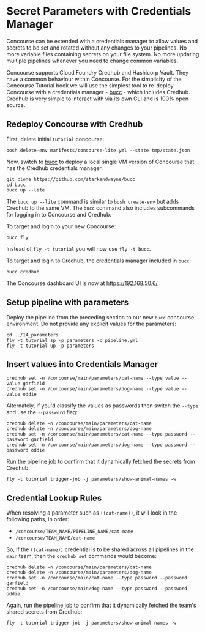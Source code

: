 # Secret Parameters with Credentials Manager

Concourse can be extended with a credentials manager to allow values and secrets to be set and rotated without any changes to your pipelines. No more variable files containing secrets on your file system. No more updating multiple pipelines whenever you need to change common variables.

Concourse supports Cloud Foundry Credhub and Hashicorp Vault. They have a common behaviour within Concourse. For the simplicity of the Concourse Tutorial book we will use the simplest tool to re-deploy Concourse with a credentials manager - [bucc](https://github.com/starkandwayne/bucc) - which includes Credhub. Credhub is very simple to interact with via its own CLI and is 100% open source.

## Redeploy Concourse with Credhub

First, delete initial `tutorial` concourse:

```
bosh delete-env manifests/concourse-lite.yml --state tmp/state.json
```

Now, switch to [bucc](https://github.com/starkandwayne/bucc) to deploy a local single VM version of Concourse that has the Credhub credentials manager.

```
git clone https://github.com/starkandwayne/bucc
cd bucc
bucc up --lite
```

The `bucc up --lite` command is similar to `bosh create-env` but adds Credhub to the same VM. The `bucc` command also includes subcommands for logging in to Concourse and Credhub.

To target and login to your new Concourse:

```
bucc fly
```

Instead of `fly -t tutorial` you will now use `fly -t bucc`.

To target and login to Credhub, the credentials manager included in `bucc`:

```
bucc credhub
```

The Concourse dashboard UI is now at https://192.168.50.6/

## Setup pipeline with parameters

Deploy the pipeline from the preceding section to our new `bucc` concourse environment. Do not provide any explicit values for the parameters:

```
cd ../14_parameters
fly -t tutorial sp -p parameters -c pipeline.yml
fly -t tutorial up -p parameters
```

## Insert values into Credentials Manager

```
credhub set -n /concourse/main/parameters/cat-name --type value --value garfield
credhub set -n /concourse/main/parameters/dog-name --type value --value oddie
```

Alternately, if you'd classify the values as passwords then switch the `--type` and use the `--password` flag:

```
credhub delete -n /concourse/main/parameters/cat-name
credhub delete -n /concourse/main/parameters/dog-name
credhub set -n /concourse/main/parameters/cat-name --type password --password garfield
credhub set -n /concourse/main/parameters/dog-name --type password --password oddie
```

Run the pipeline job to confirm that it dynamically fetched the secrets from Credhub:

```
fly -t tutorial trigger-job -j parameters/show-animal-names -w
```

## Credential Lookup Rules

When resolving a parameter such as `((cat-name))`, it will look in the following paths, in order:

* `/concourse/TEAM_NAME/PIPELINE_NAME/cat-name`
* `/concourse/TEAM_NAME/cat-name`

So, if the `((cat-name))` credential is to be shared across all pipelines in the `main` team, then the `credhub set` commands would become:

```
credhub delete -n /concourse/main/parameters/cat-name
credhub delete -n /concourse/main/parameters/dog-name
credhub set -n /concourse/main/cat-name --type password --password garfield
credhub set -n /concourse/main/dog-name --type password --password oddie
```

Again, run the pipeline job to confirm that it dynamically fetched the team's shared secrets from Credhub:

```
fly -t tutorial trigger-job -j parameters/show-animal-names -w
```
